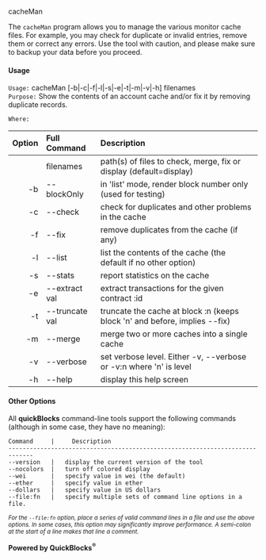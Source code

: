 cacheMan

The `cacheMan` program allows you to  manage the various monitor cache files. For example, you may check for duplicate or invalid entries, remove them or correct any 
errors. Use the tool with caution, and please make sure to backup your data before you proceed.

#### Usage

`Usage:`    cacheMan [-b|-c|-f|-l|-s|-e|-t|-m|-v|-h] filenames  
`Purpose:`  Show the contents of an account cache and/or fix it by removing duplicate records.
             
`Where:`  

| Option | Full Command | Description |
| -------: | :------- | :------- |
|  | filenames | path(s) of files to check, merge, fix or display (default=display) |
| -b | --blockOnly | in 'list' mode, render block number only (used for testing) |
| -c | --check | check for duplicates and other problems in the cache |
| -f | --fix | remove duplicates from the cache (if any) |
| -l | --list | list the contents of the cache (the default if no other option) |
| -s | --stats | report statistics on the cache |
| -e | --extract val | extract transactions for the given contract :id |
| -t | --truncate val | truncate the cache at block :n (keeps block 'n' and before, implies --fix) |
| -m | --merge | merge two or more caches into a single cache |
| -v | --verbose | set verbose level. Either -v, --verbose or -v:n where 'n' is level |
| -h | --help | display this help screen |

#### Other Options

All **quickBlocks** command-line tools support the following commands (although in some case, they have no meaning):

    Command     |     Description
    -----------------------------------------------------------------------------
    --version   |   display the current version of the tool
    --nocolors  |   turn off colored display
    --wei       |   specify value in wei (the default)
    --ether     |   specify value in ether
    --dollars   |   specify value in US dollars
    --file:fn   |   specify multiple sets of command line options in a file.

<small>*For the `--file:fn` option, place a series of valid command lines in a file and use the above options. In some cases, this option may significantly improve performance. A semi-colon at the start of a line makes that line a comment.*</small>

**Powered by QuickBlocks<sup>&reg;</sup>**



